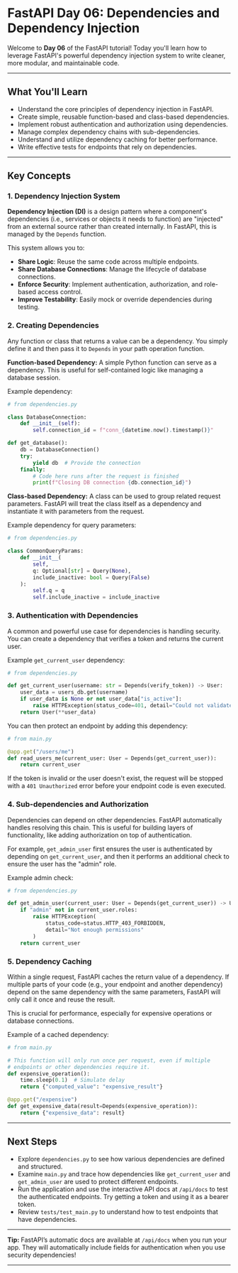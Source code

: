 # FastAPI Day 06: Dependencies and Dependency Injection

Welcome to **Day 06** of the FastAPI tutorial! Today you'll learn how to leverage FastAPI's powerful dependency injection system to write cleaner, more modular, and maintainable code.

---

## What You'll Learn

- Understand the core principles of dependency injection in FastAPI.
- Create simple, reusable function-based and class-based dependencies.
- Implement robust authentication and authorization using dependencies.
- Manage complex dependency chains with sub-dependencies.
- Understand and utilize dependency caching for better performance.
- Write effective tests for endpoints that rely on dependencies.

---

## Key Concepts

### 1. Dependency Injection System

**Dependency Injection (DI)** is a design pattern where a component's dependencies (i.e., services or objects it needs to function) are "injected" from an external source rather than created internally. In FastAPI, this is managed by the `Depends` function.

This system allows you to:
-   **Share Logic**: Reuse the same code across multiple endpoints.
-   **Share Database Connections**: Manage the lifecycle of database connections.
-   **Enforce Security**: Implement authentication, authorization, and role-based access control.
-   **Improve Testability**: Easily mock or override dependencies during testing.

### 2. Creating Dependencies

Any function or class that returns a value can be a dependency. You simply define it and then pass it to `Depends` in your path operation function.

**Function-based Dependency:** A simple Python function can serve as a dependency. This is useful for self-contained logic like managing a database session.

Example dependency:
```python
# from dependencies.py

class DatabaseConnection:
    def __init__(self):
        self.connection_id = f"conn_{datetime.now().timestamp()}"

def get_database():
    db = DatabaseConnection()
    try:
        yield db  # Provide the connection
    finally:
        # Code here runs after the request is finished
        print(f"Closing DB connection {db.connection_id}")
```

**Class-based Dependency:** A class can be used to group related request parameters. FastAPI will treat the class itself as a dependency and instantiate it with parameters from the request.

Example dependency for query parameters:
```python
# from dependencies.py

class CommonQueryParams:
    def __init__(
        self,
        q: Optional[str] = Query(None),
        include_inactive: bool = Query(False)
    ):
        self.q = q
        self.include_inactive = include_inactive
```

### 3. Authentication with Dependencies

A common and powerful use case for dependencies is handling security. You can create a dependency that verifies a token and returns the current user.

Example `get_current_user` dependency:
```python
# from dependencies.py

def get_current_user(username: str = Depends(verify_token)) -> User:
    user_data = users_db.get(username)
    if user_data is None or not user_data["is_active"]:
        raise HTTPException(status_code=401, detail="Could not validate credentials")
    return User(**user_data)
```

You can then protect an endpoint by adding this dependency:
```python
# from main.py

@app.get("/users/me")
def read_users_me(current_user: User = Depends(get_current_user)):
    return current_user
```
If the token is invalid or the user doesn't exist, the request will be stopped with a `401 Unauthorized` error before your endpoint code is even executed.

### 4. Sub-dependencies and Authorization

Dependencies can depend on other dependencies. FastAPI automatically handles resolving this chain. This is useful for building layers of functionality, like adding authorization on top of authentication.

For example, `get_admin_user` first ensures the user is authenticated by depending on `get_current_user`, and then it performs an additional check to ensure the user has the "admin" role.

Example admin check:
```python
# from dependencies.py

def get_admin_user(current_user: User = Depends(get_current_user)) -> User:
    if "admin" not in current_user.roles:
        raise HTTPException(
            status_code=status.HTTP_403_FORBIDDEN,
            detail="Not enough permissions"
        )
    return current_user
```

### 5. Dependency Caching

Within a single request, FastAPI caches the return value of a dependency. If multiple parts of your code (e.g., your endpoint and another dependency) depend on the same dependency with the same parameters, FastAPI will only call it once and reuse the result.

This is crucial for performance, especially for expensive operations or database connections.

Example of a cached dependency:
```python
# from main.py

# This function will only run once per request, even if multiple
# endpoints or other dependencies require it.
def expensive_operation():
    time.sleep(0.1)  # Simulate delay
    return {"computed_value": "expensive_result"}

@app.get("/expensive")
def get_expensive_data(result=Depends(expensive_operation)):
    return {"expensive_data": result}
```

---

## Next Steps

- Explore `dependencies.py` to see how various dependencies are defined and structured.
- Examine `main.py` and trace how dependencies like `get_current_user` and `get_admin_user` are used to protect different endpoints.
- Run the application and use the interactive API docs at `/api/docs` to test the authenticated endpoints. Try getting a token and using it as a bearer token.
- Review `tests/test_main.py` to understand how to test endpoints that have dependencies.

---

**Tip:** FastAPI’s automatic docs are available at `/api/docs` when you run your app. They will automatically include fields for authentication when you use security dependencies!

---